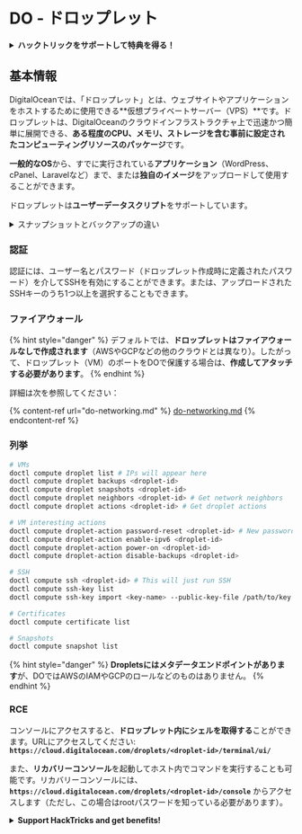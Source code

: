 # DO - ドロップレット

<details>

<summary><strong>ハックトリックをサポートして特典を得る！</strong></summary>

* **HackTricksで会社の広告を見たい**場合や、**PEASSの最新バージョンをダウンロードしたり、PDFでHackTricksをダウンロード**したい場合は、[**サブスクリプションプラン**](https://github.com/sponsors/carlospolop)をチェックしてください！
* [**公式PEASS＆HackTricksグッズ**](https://peass.creator-spring.com)を手に入れる
* [**The PEASS Family**](https://opensea.io/collection/the-peass-family)を発見し、独占的な[**NFT**](https://opensea.io/collection/the-peass-family)のコレクションを見つける
* 💬 [**Discordグループ**](https://discord.gg/hRep4RUj7f)または[**telegramグループ**](https://t.me/peass)に参加するか、**Twitter**で私をフォローする 🐦 [**@carlospolopm**](https://twitter.com/carlospolopm)
* **ハッキングのトリックを共有するために、PRを提出して** [**HackTricks**](https://github.com/carlospolop/hacktricks)と[**HackTricks Cloud**](https://github.com/carlospolop/hacktricks-cloud)のGitHubリポジトリに参加する

</details>

## 基本情報

DigitalOceanでは、「ドロップレット」とは、ウェブサイトやアプリケーションをホストするために使用できる**仮想プライベートサーバー（VPS）**です。ドロップレットは、DigitalOceanのクラウドインフラストラクチャ上で迅速かつ簡単に展開できる、**ある程度のCPU、メモリ、ストレージを含む事前に設定されたコンピューティングリソースのパッケージ**です。

**一般的なOS**から、すでに実行されている**アプリケーション**（WordPress、cPanel、Laravelなど）まで、または**独自のイメージ**をアップロードして使用することができます。

ドロップレットは**ユーザーデータスクリプト**をサポートしています。

<details>

<summary>スナップショットとバックアップの違い</summary>

DigitalOceanでは、スナップショットはドロップレットのディスクの特定の時点でのコピーです。スナップショットは、スナップショットが撮影された時点でのドロップレットのディスクの状態、オペレーティングシステム、インストールされたアプリケーション、ディスク上のすべてのファイルとデータをキャプチャします。

スナップショットは、元のドロップレットと同じ構成で新しいドロップレットを作成するために使用したり、スナップショットが撮影された時点のドロップレットの状態にドロップレットを復元するために使用したりすることができます。スナップショットはDigitalOceanのオブジェクトストレージサービスに保存され、インクリメンタルです。つまり、最後のスナップショット以降の変更のみが保存されます。これにより、使用する際に効率的で、格納する際にも費用対効果が高くなります。

一方、バックアップは、オペレーティングシステム、インストールされたアプリケーション、ファイル、データ、およびドロップレットの設定とメタデータを含む、ドロップレットの完全なコピーです。バックアップは通常、定期的なスケジュールで実行され、特定の時点でのドロップレットの完全な状態をキャプチャします。

スナップショットとは異なり、バックアップは圧縮および暗号化された形式で保存され、DigitalOceanのインフラストラクチャからリモートの場所に転送されます。これにより、バックアップは災害復旧に理想的であり、データの損失やその他の災害的なイベントの場合に復元できるドロップレットの完全なコピーを提供します。

要約すると、スナップショットはドロップレットのディスクの特定の時点でのコピーであり、バックアップはドロップレットの完全なコピーであり、設定とメタデータも含まれます。スナップショットはDigitalOceanのオブジェクトストレージサービスに保存され、バックアップはDigitalOceanのインフラストラクチャからリモートの場所に転送されます。スナップショットとバックアップの両方を使用してドロップレットを復元できますが、スナップショットは使用と保存に効率的であり、バックアップは災害復旧のためのより包括的なバックアップソリューションを提供します。

</details>

### 認証

認証には、ユーザー名とパスワード（ドロップレット作成時に定義されたパスワード）を介してSSHを有効にすることができます。または、アップロードされたSSHキーのうち1つ以上を選択することもできます。

### ファイアウォール

{% hint style="danger" %}
デフォルトでは、**ドロップレットはファイアウォールなしで作成されます**（AWSやGCPなどの他のクラウドとは異なり）。したがって、ドロップレット（VM）のポートをDOで保護する場合は、**作成してアタッチする必要があります**。
{% endhint %}

詳細は次を参照してください：

{% content-ref url="do-networking.md" %}
[do-networking.md](do-networking.md)
{% endcontent-ref %}

### 列挙
```bash
# VMs
doctl compute droplet list # IPs will appear here
doctl compute droplet backups <droplet-id>
doctl compute droplet snapshots <droplet-id>
doctl compute droplet neighbors <droplet-id> # Get network neighbors
doctl compute droplet actions <droplet-id> # Get droplet actions

# VM interesting actions
doctl compute droplet-action password-reset <droplet-id> # New password is emailed to the user
doctl compute droplet-action enable-ipv6 <droplet-id>
doctl compute droplet-action power-on <droplet-id>
doctl compute droplet-action disable-backups <droplet-id>

# SSH
doctl compute ssh <droplet-id> # This will just run SSH
doctl compute ssh-key list
doctl compute ssh-key import <key-name> --public-key-file /path/to/key.pub

# Certificates
doctl compute certificate list

# Snapshots
doctl compute snapshot list
```
{% hint style="danger" %}
**Dropletsにはメタデータエンドポイントがあります**が、DOではAWSのIAMやGCPのロールなどのものはありません。
{% endhint %}

### RCE

コンソールにアクセスすると、**ドロップレット内にシェルを取得する**ことができます。URLにアクセスしてください: **`https://cloud.digitalocean.com/droplets/<droplet-id>/terminal/ui/`**

また、**リカバリーコンソール**を起動してホスト内でコマンドを実行することも可能です。リカバリーコンソールには、**`https://cloud.digitalocean.com/droplets/<droplet-id>/console`** からアクセスします（ただし、この場合はrootパスワードを知っている必要があります）。

<details>

<summary><strong>Support HackTricks and get benefits!</strong></summary>

* **HackTricksの最新バージョンを入手したい**、または**PEASSをPDFでダウンロードしたい**場合は、[**SUBSCRIPTION PLANS**](https://github.com/sponsors/carlospolop)をご確認ください。
* [**公式PEASS＆HackTricksグッズ**](https://peass.creator-spring.com)を手に入れましょう。
* [**The PEASS Family**](https://opensea.io/collection/the-peass-family)を見つけて、独占的な[**NFT**](https://opensea.io/collection/the-peass-family)を手に入れましょう。
* 💬 [**Discordグループ**](https://discord.gg/hRep4RUj7f)または[**Telegramグループ**](https://t.me/peass)に**参加**するか、**Twitter**で私をフォローしましょう🐦 [**@carlospolopm**](https://twitter.com/carlospolopm)**。**
* **ハッキングのトリックを共有するには、** [**HackTricks**](https://github.com/carlospolop/hacktricks)と[**HackTricks Cloud**](https://github.com/carlospolop/hacktricks-cloud)のGitHubリポジトリにPRを提出してください。

</details>
